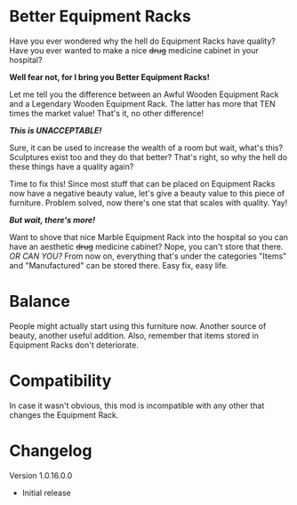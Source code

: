 # Better Equipment Racks
Have you ever wondered why the hell do Equipment Racks have quality? Have you ever wanted to make a nice ~~drug~~ medicine cabinet in your hospital?

**Well fear not, for I bring you Better Equipment Racks!**

Let me tell you the difference between an Awful Wooden Equipment Rack and a Legendary Wooden Equipment Rack. The latter has more that TEN times the market value! That's it, no other difference!

***This is UNACCEPTABLE!***

Sure, it can be used to increase the wealth of a room but wait, what's this? Sculptures exist too and they do that better? That's right, so why the hell do these things have a quality again?

Time to fix this! Since most stuff that can be placed on Equipment Racks now have a negative beauty value, let's give a beauty value to this piece of furniture. Problem solved, now there's one stat that scales with quality. Yay!

***But wait, there's more!***

Want to shove that nice Marble Equipment Rack into the hospital so you can have an aesthetic ~~drug~~ medicine cabinet? Nope, you can't store that there. *OR CAN YOU?* From now on, everything that's under the categories "Items" and "Manufactured" can be stored there. Easy fix, easy life.

# Balance
People might actually start using this furniture now. Another source of beauty, another useful addition. Also, remember that items stored in Equipment Racks don't deteriorate.

# Compatibility
In case it wasn't obvious, this mod is incompatible with any other that changes the Equipment Rack.

# Changelog
Version 1.0.16.0.0
- Initial release
